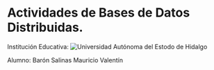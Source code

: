 # Actividades de Bases de Datos Distribuidas.

Institución Educativa: ![Universidad Autónoma del Estodo de Hidalgo](https://www.uaeh.edu.mx/)

Alumno: Barón Salinas Mauricio Valentín
